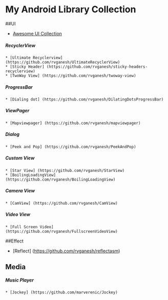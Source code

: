 # My Android Library Collection

##UI
 * [Awesome UI Collection](https://github.com/rvganesh/awesome-android-ui)
 
  ##### RecyclerView
    * [Ultimate Recyclerview](https://github.com/rvganesh/UltimateRecyclerView)
    * [Sticky Header] (https://github.com/rvganesh/sticky-headers-recyclerview)
    * [TwoWay View] (https://github.com/rvganesh/twoway-view) 
 
  ##### ProgressBar
    * [Dialing dot] (https://github.com/rvganesh/DilatingDotsProgressBar)

  ##### ViewPager
    * [Mapviewpager] (https://github.com/rvganesh/mapviewpager)

  ##### Dialog
    * [Peek and Pop] (https://github.com/rvganesh/PeekAndPop)

  ##### Custom View
    * [Star View] (https://github.com/rvganesh/StarView)
    * [BoilingLoadingView] (https://github.com/rvganesh/BoilingLoadingView)

  ##### Camera View 
    * [CamView] (https://github.com/rvganesh/CamView)

  ##### Video View 
    * [Full Screen Video] (https://github.com/rvganesh/FullscreenVideoView)

##Effect
   * [Reflect] (https://github.com/rvganesh/reflectasm)
 
## Media
  ##### Music Player
    * [Jockey] (https://github.com/marverenic/Jockey)
